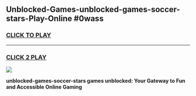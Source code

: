 
## Unblocked-Games-unblocked-games-soccer-stars-Play-Online #0wass
<h3>
<a href="https://news.freeplayer.one?title=unblocked-games-soccer-stars&ref=3">CLICK TO PLAY</a></h3>
<hr>

<h3>
<a href="https://news.freeplayer.one?title=unblocked-games-soccer-stars&ref=3">CLICK 2 PLAY</a>
  
</h3>

<a href="https://news.freeplayer.one?title=unblocked-games-soccer-stars&ref=3"><img src="https://clearcache.store/games.png"></a>


**unblocked-games-soccer-stars games unblocked: Your Gateway to Fun and Accessible Online Gaming**
